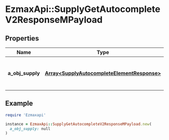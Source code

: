 # EzmaxApi::SupplyGetAutocompleteV2ResponseMPayload

## Properties

| Name | Type | Description | Notes |
| ---- | ---- | ----------- | ----- |
| **a_obj_supply** | [**Array&lt;SupplyAutocompleteElementResponse&gt;**](SupplyAutocompleteElementResponse.md) | An array of Supply autocomplete element response. |  |

## Example

```ruby
require 'Ezmaxapi'

instance = EzmaxApi::SupplyGetAutocompleteV2ResponseMPayload.new(
  a_obj_supply: null
)
```

